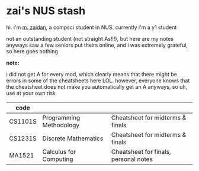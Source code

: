 # zai's NUS stash

hi. i'm [m. zaidan](https://www.linkedin.com/in/mzaidanbsani/), a compsci student in NUS.
currently i'm a y1 student

not an outstanding student (not straight As!!!), but here are my notes anyways
saw a few seniors put theirs online, and i was extremely grateful, so here goes nothing

**note:**

i did not get A for every mod, which clearly means that there might be errors in some of the cheatsheets here LOL. however, everyone knows that the cheatsheet does not make you automatically get an A anyways, so uh, use at your own risk



| code       |                        |                                 |
|----------|-------------------------|----------------------------------|
| CS1101S  | Programming Methodology | Cheatsheet for midterms & finals |
| CS1231S  | Discrete Mathematics    | Cheatsheet for midterms & finals |
| MA1521   | Calculus for Computing  |  Cheatsheet for finals, personal notes |